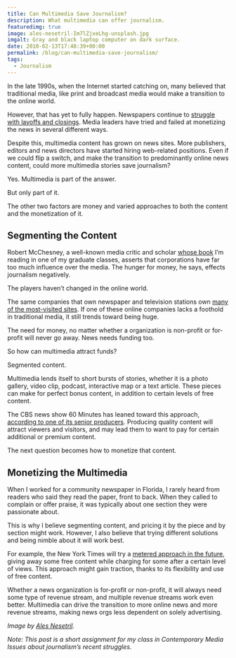 ```yaml
---
title: Can Multimedia Save Journalism?
description: What multimedia can offer journalism.
featuredimg: true
image: ales-nesetril-Im7lZjxeLhg-unsplash.jpg
imgalt: Gray and black laptop computer on dark surface.
date: 2010-02-13T17:48:39+00:00
permalink: /blog/can-multimedia-save-journalism/
tags:
  - Journalism
---
```


In the late 1990s, when the Internet started catching on, many believed that traditional media, like print and broadcast media would make a transition to the online world.

However, that has yet to fully happen. Newspapers continue to [struggle with layoffs and closings](http://graphicdesignr.net/papercuts/). Media leaders have tried and failed at monetizing the news in several different ways.

Despite this, multimedia content has grown on news sites. More publishers, editors and news directors have started hiring web-related positions. Even if we could flip a switch, and make the transition to predominantly online news content, could more multimedia stories save journalism?

Yes. Multimedia is part of the answer.

But only part of it.

The other two factors are money and varied approaches to both the content and the monetization of it.

## Segmenting the Content

Robert McChesney, a well-known media critic and scholar [whose book](http://www.thepoliticaleconomyofmedia.org/) I&#8217;m reading in one of my graduate classes, asserts that corporations have far too much influence over the media. The hunger for money, he says, effects journalism negatively.

The players haven&#8217;t changed in the online world.

The same companies that own newspaper and television stations own [many of the most-visited sites](http://www.alexa.com/topsites). If one of these online companies lacks a foothold in traditional media, it still trends toward being huge.

The need for money, no matter whether a organization is non-profit or for-profit will never go away. News needs funding too.

So how can multimedia attract funds?

Segmented content.

Multimedia lends itself to short bursts of stories, whether it is a photo gallery, video clip, podcast, interactive map or a text article. These pieces can make for perfect bonus content, in addition to certain levels of free content.

The CBS news show 60 Minutes has leaned toward this approach, [according to one of its senior producers](/blog/produce-award-winning-multimedia-content/). Producing quality content will attract viewers and visitors, and may lead them to want to pay for certain additional or premium content.

The next question becomes how to monetize that content.

## Monetizing the Multimedia

When I worked for a community newspaper in Florida, I rarely heard from readers who said they read the paper, front to back. When they called to complain or offer praise, it was typically about one section they were passionate about.

This is why I believe segmenting content, and pricing it by the piece and by section might work. However, I also believe that trying different solutions and being nimble about it will work best.

For example, the New York Times will try a [metered approach in the future](http://www.nytimes.com/2010/01/21/business/media/21times.html), giving away some free content while charging for some after a certain level of views. This approach might gain traction, thanks to its flexibility and use of free content.

Whether a news organization is for-profit or non-profit, it will always need some type of revenue stream, and multiple revenue streams work even better. Multimedia can drive the transition to more online news and more revenue streams, making news orgs less dependent on solely advertising.

_Image by [Ales Nesetril](https://unsplash.com/photos/Im7lZjxeLhg)_.

_Note: This post is a short assignment for my class in Contemporary Media Issues about journalism&#8217;s recent struggles._
